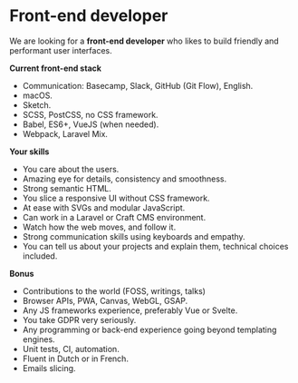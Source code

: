 # Front-end developer

We are looking for a **front-end developer** who likes to build friendly and performant user interfaces.

**Current front-end stack**

- Communication: Basecamp, Slack, GitHub (Git Flow), English.
- macOS.
- Sketch.
- SCSS, PostCSS, no CSS framework.
- Babel, ES6+, VueJS (when needed).
- Webpack, Laravel Mix.

**Your skills**

- You care about the users.
- Amazing eye for details, consistency and smoothness.
- Strong semantic HTML.
- You slice a responsive UI without CSS framework.
- At ease with SVGs and modular JavaScript.
- Can work in a Laravel or Craft CMS environment.
- Watch how the web moves, and follow it.
- Strong communication skills using keyboards and empathy.
- You can tell us about your projects and explain them, technical choices included.

**Bonus**

- Contributions to the world (FOSS, writings, talks)
- Browser APIs, PWA, Canvas, WebGL, GSAP.
- Any JS frameworks experience, preferably Vue or Svelte.
- You take GDPR very seriously.
- Any programming or back-end experience going beyond templating engines.
- Unit tests, CI, automation.
- Fluent in Dutch or in French.
- Emails slicing.
